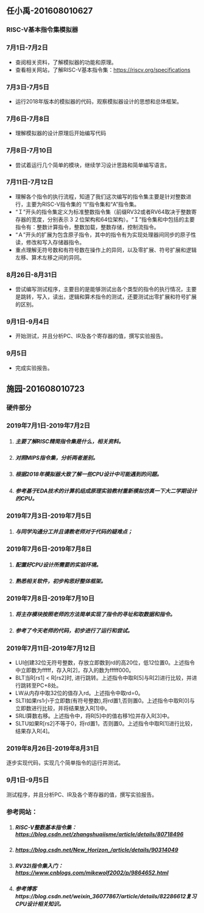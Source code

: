  ## 任小禹-201608010627
 ### RISC-V基本指令集模拟器
 ### 7月1日-7月2日
 - 查阅相关资料，了解模拟器的功能和原理。
 - 查看相关网站，了解RISC-V基本指令集：https://riscv.org/specifications
 ### 7月3日-7月5日
 - 运行2018年版本的模拟器的代码，观察模拟器设计的思想和总体框架。
 ### 7月6日-7月8日
 - 理解模拟器的设计原理后开始编写代码
 ### 7月8日-7月10日
 - 尝试着运行几个简单的模块，继续学习设计思路和简单编写语言。
 ### 7月11日-7月12日
 - 理解各个指令的执行流程，知道了我们这次编写的指令集主要是针对整数进行，主要为RISC-V指令集的 “I”指令集和“A”指令集。
 - “Ｉ”开头的指令集定义为标准整数指令集（前缀RV32或者RV64取决于整数寄存器的宽度，分别表示３２位架构和64位架构）。“Ｉ”指令集和中包括的主要指令有：整数计算指令，整数加载，整数存储，控制流指令。
 - “Ａ”开头的扩展为包含原子指令，其中的指令有为实现处理器间同步的原子性读，修改和写入存储器指令。
 - 重点理解无符号数和有符号数在操作上的异同，以及零扩展、符号扩展和逻辑左移、算术左移之间的异同。
  ### 8月26日-8月31日
 - 尝试编写测试程序，主要目的是能够测试出各个类型的指令的执行情况，主要是跳转，写入，读出，逻辑和算术指令的测试，还要测试出零扩展和符号扩展的区别。
 ### 9月1日-9月4日
 - 开始测试，并且分析PC、IR及各个寄存器的值，撰写实验报告。
  ### 9月5日
 - 完成实验报告。
 
 ## 施园-201608010723
 ### 硬件部分
 ### 2019年7月1日-2019年7月2日
 1. ##### 主要了解RISC精简指令集是什么，相关资料。
 2. ##### 对照MIPS指令集，分析两者差别。
 3. ##### 根据2018年模拟器大致了解一些CPU设计中可能遇到的问题。
 4. ##### 参考基于EDA技术的计算机组成原理实验教材重新模拟仿真一下大二学期设计的CPU。
 ### 2019年7月3日-2019年7月5日
 1. ##### 与同学沟通分工并且请教老师对于代码的疑难点；
 ### 2019年7月6日-2019年7月8日
 1. ##### 配置好CPU设计所需要的实验环境。
 2. ##### 熟悉相关软件，初步构思好整体框架。
 ### 2019年7月8日-2019年7月10日
 1. ##### 将主存模块按照老师的方法简单实现了指令的寻址和取数据和指令。
 2. ##### 参考了今天老师的代码，初步进行了运行和尝试。
 ### 2019年7月11日-2019年7月12日
 - LUI创建32位无符号整数，存放立即数到rd的高20位，低12位置0。上述指令中立即数为fffff，存入R[2]，存入的数为fffff000。
 - BLT当R[rs1] < R[rs2]时, 进行跳转。上述指令中取R[5]与R[2]进行比较，并进行跳转至PC+8处。
 - LW从内存中取32位的值存入rd。上述指令中取rd=0。
 - SLTI如果rs1小于立即数(有符号整数),将rd置1,否则置0。上述指令中取R[0]与立即数进行比较，并将结果放入R[1]中。
 - SRLI算数右移。上述指令中，将R[5]中的值右移1位并存入R[3]中。
 - SLTU如果R[rs2]不等于0，将rd置1，否则置0。上述指令中取R[1]进行比较，结果存入R[4]。
  ### 2019年8月26日-2019年8月31日
  逐步实现代码，实现几个简单指令的运行并测试。
  ### 9月1日-9月5日
  测试程序，并且分析PC、IR及各个寄存器的值，撰写实验报告。
  
 
 ### 参考网站：
  1. ##### RISC-V整数基本指令集： https://blog.csdn.net/zhangshuaiisme/article/details/80718496
  2. ##### https://blog.csdn.net/New_Horizon_/article/details/90314049
  3. ##### RV32I指令集入门：https://www.cnblogs.com/mikewolf2002/p/9864652.html
  4. ##### 参考博客https://blog.csdn.net/weixin_36077867/article/details/82286612复习CPU设计相关知识。
